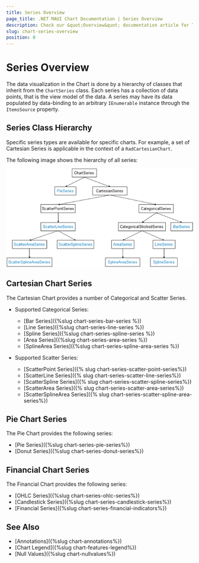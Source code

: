 ```yaml
---
title: Series Overview
page_title: .NET MAUI Chart Documentation | Series Overview
description: Check our &quot;Overview&quot; documentation article for Telerik Chart for .NET MAUI.
slug: chart-series-overview
position: 0
---
```


# Series Overview

The data visualization in the Chart is done by a hierarchy of classes that inherit from the `ChartSeries` class. Each series has a collection of data points, that is the view model of the data. A series may have its data populated by data-binding to an arbitrary `IEnumerable` instance through the `ItemsSource` property.

## Series Class Hierarchy

Specific series types are available for specific charts. For example, a set of Cartesian Series is applicable in the context of a `RadCartesianChart`.

The following image shows the hierarchy of all series:

![Series Class Diagram](images/chart-series-class-diagram.png)

## Cartesian Chart Series

The Cartesian Chart provides a number of Categorical and Scatter Series.

- Supported Categorical Series:

    - [Bar Series]({%slug chart-series-bar-series %})
    - [Line Series]({%slug chart-series-line-series %})
    - [Spline Series]({%slug chart-series-spline-series %})
    - [Area Series]({%slug chart-series-area-series %})
    - [SplineArea Series]({%slug chart-series-spline-area-series %})

- Supported Scatter Series:

    - [ScatterPoint Series]({% slug chart-series-scatter-point-series%})
    - [ScatterLine Series]({% slug chart-series-scatter-line-series%})
    - [ScatterSpline Series]({% slug chart-series-scatter-spline-series%})
    - [ScatterArea Series]({% slug chart-series-scatter-area-series%})
    - [ScatterSplineArea Series]({% slug chart-series-scatter-spline-area-series%})

## Pie Chart Series

The Pie Chart provides the following series:

- [Pie Series]({%slug chart-series-pie-series%})
- [Donut Series]({%slug chart-series-donut-series%})

## Financial Chart Series

The Financial Chart provides the following series:

- [OHLC Series]({%slug chart-series-ohlc-series%})
- [Candlestick Series]({%slug chart-series-candlestick-series%})
- [Financial Series]({%slug chart-series-financial-indicators%})

## See Also

- [Annotations]({%slug chart-annotations%})
- [Chart Legend]({%slug chart-features-legend%})
- [Null Values]({%slug chart-nullvalues%})
